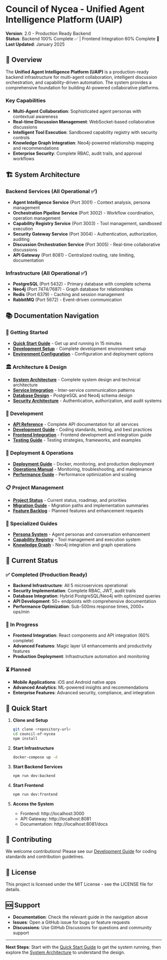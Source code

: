 # Council of Nycea - Unified Agent Intelligence Platform (UAIP)

**Version**: 2.0 - Production Ready Backend  
**Status**: Backend 100% Complete ✅ | Frontend Integration 60% Complete 🔄  
**Last Updated**: January 2025  

## 🎯 Overview

The **Unified Agent Intelligence Platform (UAIP)** is a production-ready backend infrastructure for multi-agent collaboration, intelligent discussion orchestration, and capability-driven automation. The system provides a comprehensive foundation for building AI-powered collaborative platforms.

### Key Capabilities
- **Multi-Agent Collaboration**: Sophisticated agent personas with contextual awareness
- **Real-time Discussion Management**: WebSocket-based collaborative discussions
- **Intelligent Tool Execution**: Sandboxed capability registry with security controls
- **Knowledge Graph Integration**: Neo4j-powered relationship mapping and recommendations
- **Enterprise Security**: Complete RBAC, audit trails, and approval workflows

## 🏗️ System Architecture

### Backend Services (All Operational ✅)
- **Agent Intelligence Service** (Port 3001) - Context analysis, persona management
- **Orchestration Pipeline Service** (Port 3002) - Workflow coordination, operation management
- **Capability Registry Service** (Port 3003) - Tool management, sandboxed execution
- **Security Gateway Service** (Port 3004) - Authentication, authorization, auditing
- **Discussion Orchestration Service** (Port 3005) - Real-time collaborative discussions
- **API Gateway** (Port 8081) - Centralized routing, rate limiting, documentation

### Infrastructure (All Operational ✅)
- **PostgreSQL** (Port 5432) - Primary database with complete schema
- **Neo4j** (Port 7474/7687) - Graph database for relationships
- **Redis** (Port 6379) - Caching and session management
- **RabbitMQ** (Port 5672) - Event-driven communication

## 📚 Documentation Navigation

### 🚀 Getting Started
- **[Quick Start Guide](QUICK_START.md)** - Get up and running in 15 minutes
- **[Development Setup](DEVELOPMENT_SETUP.md)** - Complete development environment setup
- **[Environment Configuration](ENVIRONMENT_CONFIG.md)** - Configuration and deployment options

### 🏛️ Architecture & Design
- **[System Architecture](ARCHITECTURE.md)** - Complete system design and technical architecture
- **[Service Integration](SERVICE_INTEGRATION.md)** - Inter-service communication patterns
- **[Database Design](DATABASE_DESIGN.md)** - PostgreSQL and Neo4j schema design
- **[Security Architecture](SECURITY_ARCHITECTURE.md)** - Authentication, authorization, and audit systems

### 🔧 Development
- **[API Reference](API_REFERENCE.md)** - Complete API documentation for all services
- **[Development Guide](DEVELOPMENT_GUIDE.md)** - Coding standards, testing, and best practices
- **[Frontend Integration](FRONTEND_INTEGRATION.md)** - Frontend development and integration guide
- **[Testing Guide](TESTING_GUIDE.md)** - Testing strategies, frameworks, and examples

### 🚀 Deployment & Operations
- **[Deployment Guide](DEPLOYMENT_GUIDE.md)** - Docker, monitoring, and production deployment
- **[Operations Manual](OPERATIONS_MANUAL.md)** - Monitoring, troubleshooting, and maintenance
- **[Performance Guide](PERFORMANCE_GUIDE.md)** - Performance optimization and scaling

### 📋 Project Management
- **[Project Status](PROJECT_STATUS.md)** - Current status, roadmap, and priorities
- **[Migration Guide](MIGRATION_GUIDE.md)** - Migration paths and implementation summaries
- **[Feature Backlog](FEATURE_BACKLOG.md)** - Planned features and enhancement requests

### 📖 Specialized Guides
- **[Persona System](PERSONA_SYSTEM.md)** - Agent personas and conversation enhancement
- **[Capability Registry](CAPABILITY_REGISTRY.md)** - Tool management and execution system
- **[Knowledge Graph](KNOWLEDGE_GRAPH.md)** - Neo4j integration and graph operations

## 🎯 Current Status

### ✅ Completed (Production Ready)
- **Backend Infrastructure**: All 5 microservices operational
- **Security Implementation**: Complete RBAC, JWT, audit trails
- **Database Integration**: Hybrid PostgreSQL/Neo4j with optimized queries
- **API Development**: 50+ endpoints with comprehensive documentation
- **Performance Optimization**: Sub-500ms response times, 2000+ ops/min

### 🔄 In Progress
- **Frontend Integration**: React components and API integration (60% complete)
- **Advanced Features**: Magic layer UI enhancements and productivity features
- **Production Deployment**: Infrastructure automation and monitoring

### ⏳ Planned
- **Mobile Applications**: iOS and Android native apps
- **Advanced Analytics**: ML-powered insights and recommendations
- **Enterprise Features**: Advanced security, compliance, and integration

## 🚀 Quick Start

1. **Clone and Setup**
   ```bash
   git clone <repository-url>
   cd council-of-nycea
   npm install
   ```

2. **Start Infrastructure**
   ```bash
   docker-compose up -d
   ```

3. **Start Backend Services**
   ```bash
   npm run dev:backend
   ```

4. **Start Frontend**
   ```bash
   npm run dev:frontend
   ```

5. **Access the System**
   - Frontend: http://localhost:3000
   - API Gateway: http://localhost:8081
   - Documentation: http://localhost:8081/docs

## 🤝 Contributing

We welcome contributions! Please see our [Development Guide](DEVELOPMENT_GUIDE.md) for coding standards and contribution guidelines.

## 📄 License

This project is licensed under the MIT License - see the LICENSE file for details.

## 🆘 Support

- **Documentation**: Check the relevant guide in the navigation above
- **Issues**: Open a GitHub issue for bugs or feature requests
- **Discussions**: Use GitHub Discussions for questions and community support

---

**Next Steps**: Start with the [Quick Start Guide](QUICK_START.md) to get the system running, then explore the [System Architecture](ARCHITECTURE.md) to understand the design. 